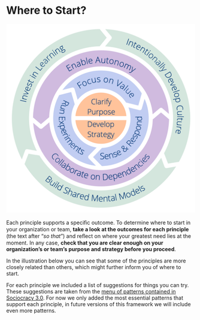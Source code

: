 # Where to Start?

![Ten Principles for Evolving Teams and Organizations](img/csf/csf-light.png)

Each principle supports a speciﬁc outcome. To determine where to start in your organization or team, **take a look at the outcomes for each principle** (the text after “_so that_”) and reﬂect on where your greatest need lies at the moment. In any case, **check that you are clear enough on your organization’s or team’s purpose and strategy before you proceed**.

In the illustration below you can see that some of the principles are more closely related than others, which might further inform you of where to start.

For each principle we included a list of suggestions for things you can try. These suggestions are taken from the [menu of patterns contained in Sociocracy 3.0](http://patterns.sociocracy30.org). For now we only added the most essential patterns that support each principle, in future versions of this framework we will include even more patterns. 
